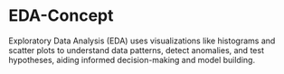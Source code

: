 # EDA-Concept
Exploratory Data Analysis (EDA) uses visualizations like histograms and scatter plots to understand data patterns, detect anomalies, and test hypotheses, aiding informed decision-making and model building.
